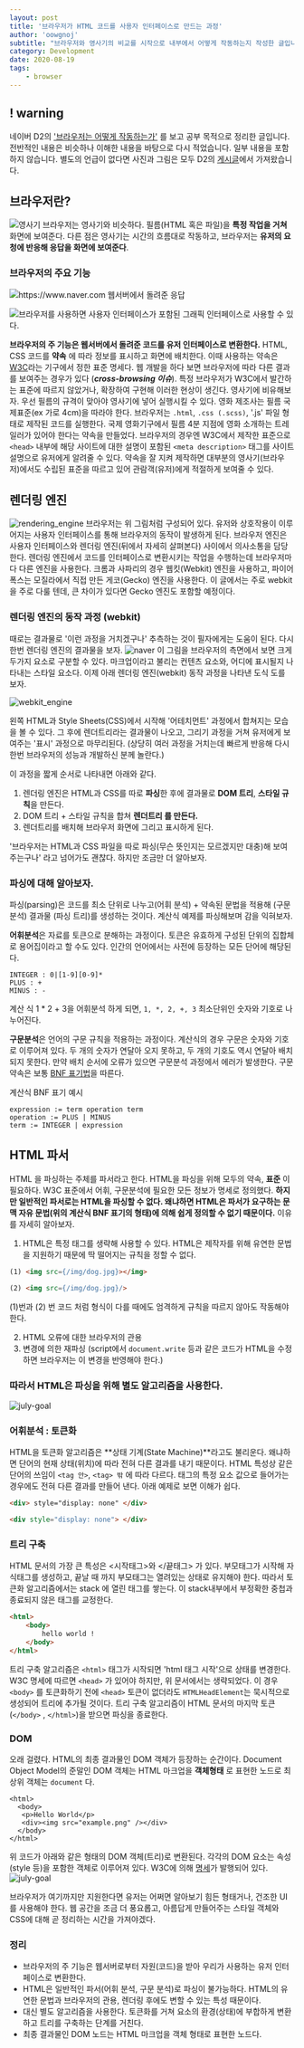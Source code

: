```yaml
---
layout: post
title: '브라우저가 HTML 코드를 사용자 인터페이스로 만드는 과정'
author: 'oowgnoj'
subtitle: "브라우저와 영사기의 비교를 시작으로 내부에서 어떻게 작동하는지 작성한 글입니다. 파싱에 대한 개괄적인 소개와 HTML 파싱의 특징도 포함하고 있습니다."
category: Development
date: 2020-08-19
tags:
    - browser
---
```


## ! warning

네이버 D2의 ['브라우저는 어떻게 작동하는가'](https://d2.naver.com/helloworld/59361) 를 보고 공부 목적으로 정리한 글입니다. 전반적인 내용은 비슷하나 이해한 내용을 바탕으로 다시 적었습니다. 일부 내용을 포함하지 않습니다. 별도의 언급이 없다면 사진과 그림은 모두 D2의 [게시글](https://d2.naver.com/helloworld/59361)에서 가져왔습니다. 

## 브라우저란?
![영사기](./../images/in-post/browser/film.jpg)
브라우저는 영사기와 비슷하다. 필름(HTML 혹은 파일)을 **특정 작업을 거쳐** 화면에 보여준다. 다른 점은 영사기는 시간의 흐름대로 작동하고, 브라우저는 **유저의 요청에 반응해 응답을 화면에 보여준다**.

### 브라우저의 주요 기능
![https://www.naver.com 웹서버에서 돌려준 응답](./../images/in-post/browser/postman.png)

![브라우저를 사용하면 사용자 인터페이스가 포함된 그래픽 인터페이스로 사용할 수 있다.](./../images/in-post/browser/naver.png)



**브라우저의 주 기능은 웹서버에서 돌려준 코드를 유저 인터페이스로 변환한다.** HTML, CSS 코드를 **약속** 에 따라 정보를 표시하고 화면에 배치한다. 이때 사용하는 약속은 [W3C](https://www.w3.org/)라는 기구에서 정한 표준 명세다. 웹 개발을 하다 보면 브라우저에 따라 다른 결과를 보여주는 경우가 있다 (***cross-browsing 이슈***). 특정 브라우저가 W3C에서 발간하는 표준에 따르지 않았거나, 확장하여 구현해 이러한 현상이 생긴다.
영사기에 비유해보자. 우선 필름의 규격이 맞아야 영사기에 넣어 실행시킬 수 있다. 영화 제조사는 필름 국제표준(ex 가로 4cm)을 따라야 한다. 브라우저는 `.html`, `.css (.scss)`, '.js' 파일 형태로 제작된 코드를 실행한다. 국제 영화기구에서 필름 4분 지점에 영화 소개하는 트레일러가 있어야 한다는 약속을 만들었다. 브라우저의 경우엔 W3C에서 제작한 표준으로 `<head>` 내부에 해당 사이트에 대한 설명이 포함된 `<meta description>` 태그를 사이트 설명으로 유저에게 알려줄 수 있다. 약속을 잘 지켜 제작하면 대부분의 영사기(브라우저)에서도 수립된 표준을 따르고 있어 관람객(유저)에게 적절하게 보여줄 수 있다.

## 렌더링 엔진
![rendering_engine](./../images/in-post/browser/rendering_engine.png)
브라우저는 위 그림처럼 구성되어 있다. 유저와 상호작용이 이루어지는 사용자 인터페이스를 통해 브라우저의 동작이 발생하게 된다. 브라우저 엔진은 사용자 인터페이스와 렌더링 엔진(뒤에서 자세히 살펴본다) 사이에서 의사소통을 담당한다. 렌더링 엔진에서 코드를 인터페이스로 변환시키는 작업을 수행하는데 브라우저마다 다른 엔진을 사용한다. 크롬과 사파리의 경우 웹킷(Webkit) 엔진을 사용하고, 파이어폭스는 모질라에서 직접 만든 게코(Gecko) 엔진을 사용한다. 이 글에서는 주로 webkit을 주로 다룰 텐데, 큰 차이가 있다면 Gecko 엔진도 포함할 예정이다.


### 렌더링 엔진의 동작 과정 (webkit)
때로는 결과물로 '이런 과정을 거치겠구나' 추측하는 것이 필자에게는 도움이 된다. 다시 한번 렌더링 엔진의 결과물을 보자.
![naver](./../images/in-post/browser/naver.png)
이 그림을 브라우저의 측면에서 보면 크게 두가지 요소로 구분할 수 있다. 마크업이라고 불리는 컨텐츠 요소와, 어디에 표시될지 나타내는 스타일 요소다. 이제 아래 렌더링 엔진(webkit) 동작 과정을 나타낸 도식 도를 보자.

![webkit_engine](./../images/in-post/browser/webkit_engine.png)

왼쪽 HTML과 Style Sheets(CSS)에서 시작해 '어테치먼트' 과정에서 합쳐지는 모습을 볼 수 있다. 그 후에 렌더트리라는 결과물이 나오고, 그리기 과정을 거쳐 유저에게 보여주는 '표시' 과정으로 마무리된다. (상당히 여러 과정을 거치는데 빠르게 반응해 다시 한번 브라우저의 성능과 개발하신 분께 놀란다.)

이 과정을 짧게 순서로 나타내면 아래와 같다.

1. 렌더링 엔진은 HTML과 CSS를 따로 **파싱**한 후에 결과물로 **DOM 트리**, **스타일 규칙**을 만든다.
2. DOM 트리 + 스타일 규칙을 합쳐 **렌더트리 를 만든다.**
3. 렌더트리를 배치해 브라우저 화면에 그리고 표시하게 된다.

'브라우저는 HTML과 CSS 파일을 따로 파싱(무슨 뜻인지는 모르겠지만 대충)해 보여주는구나' 라고 넘어가도 괜찮다. 하지만 조금만 더 알아보자.

### 파싱에 대해 알아보자.
파싱(parsing)은 코드를 최소 단위로 나누고(어휘 분석) + 약속된 문법을 적용해 (구문 분석) 결과물 (파싱 트리)를 생성하는 것이다. 계산식 예제를 파싱해보며 감을 익혀보자. 

**어휘분석**은 자료를 토큰으로 분해하는 과정이다. 토큰은 유효하게 구성된 단위의 집합체로 용어집이라고 할 수도 있다. 인간의 언어에서는 사전에 등장하는 모든 단어에 해당된다. 

````
INTEGER : 0|[1-9][0-9]*
PLUS : +
MINUS : -
````
계산 식 1 * 2 + 3을 어휘분석 하게 되면, `1, *, 2, +, 3` 최소단위인 숫자와 기호로 나누어진다.


**구문분석**은 언어의 구문 규칙을 적용하는 과정이다. 계산식의 경우 구문은 숫자와 기호로 이루어져 있다. 두 개의 숫자가 연달아 오지 못하고, 두 개의 기호도 역시 연달아 배치되지 못한다. 만약 배치 순서에 오류가 있으면 구문분석 과정에서 에러가 발생한다. 구문 약속은 보통 [BNF 표기법](https://perfectacle.github.io/2018/08/15/bnf/)을 따른다.

계산식 BNF 표기 예시
````
expression := term operation term
operation := PLUS | MINUS
term := INTEGER | expression
````

## HTML 파서
HTML 을 파싱하는 주체를 파서라고 한다. HTML을 파싱을 위해 모두의 약속, **표준** 이 필요하다. W3C 표준에서 어휘, 구문분석에 필요한 모든 정보가 명세로 정의했다. **하지만 일반적인 파서로는 HTML을 파싱할 수 없다. 왜냐하면 HTML은 파서가 요구하는 문맥 자유 문법(위의 계산식 BNF 표기의 형태)에 의해 쉽게 정의할 수 없기 때문이다.** 이유를 자세히 알아보자.

1. HTML은 특정 태그를 생략해 사용할 수 있다. HTML은 제작자를 위해 유연한 문법을 지원하기 때문에 딱 떨어지는 규칙을 정할 수 없다.

```html
(1) <img src={/img/dog.jpg}></img>

(2) <img src={/img/dog.jpg}/>
```
(1)번과 (2) 번 코드 처럼 형식이 다를 때에도 엄격하게 규칙을 따르지 않아도 작동해야 한다. 

2. HTML 오류에 대한 브라우저의 관용
3. 변경에 의한 재파싱 (script에서 `document.write` 등과 같은 코드가 HTML을 수정하면 브라우저는 이 변경을 반영해야 한다.)


### 따라서 HTML은 파싱을 위해 별도 알고리즘을 사용한다. 
![july-goal](./../images/in-post/browser/html_parser_2.png)

### 어휘분석 : 토큰화

HTML을 토큰화 알고리즘은 **상태 기계(State Machine)**라고도 불리운다. 왜냐하면 단어의 현재 상태(위치)에 따라 전혀 다른 결과를 내기 때문이다. HTML 특성상 같은 단어의 쓰임이 `<tag 안>`, `<tag> 밖` 에 따라 다르다. 태그의 특정 요소 값으로 들어가는 경우에도 전혀 다른 결과를 만들어 낸다. 아래 예제로 보면 이해가 쉽다.
````html
<div> style="display: none" </div>
````

````html
<div style="display: none"> </div>
````

### 트리 구축
HTML 문서의 가장 큰 특성은 <시작태그>와 </끝태그> 가 있다. 부모태그가 시작해 자식태그를 생성하고, 끝날 때 까지 부모태그는 열려있는 상태로 유지해야 한다. 따라서 토큰화 알고리즘에서는 stack 에 열린 태그를 쌓는다.  이 stack내부에서 부정확한 중첩과 종료되지 않은 태그를 교정한다.

````html
<html>
	<body>
		hello world !
	</body>
</html>
````
트리 구축 알고리즘은 `<html>` 태그가 시작되면 'html 태그 시작'으로 상태를 변경한다. W3C 명세에 따르면 `<head>` 가 있어야 하지만, 위 문서에서는 생략되었다. 이 경우 `<body>` 를 토큰화하기 전에 `<head>` 토큰이 없더라도 `HTMLHeadElement`는 묵시적으로 생성되어 트리에 추가될 것이다.
트리 구축 알고리즘이 HTML 문서의 마지막 토큰(`</body>` , `</html>`)을 받으면 파싱을 종료한다. 

### DOM
오래 걸렸다. HTML의 최종 결과물인 DOM 객체가 등장하는 순간이다. 
Document Object Model의 준말인 DOM 객체는 HTML 마크업을 **객체형태** 로 표현한 노드로 최상위 객체는 `document` 다.

````
<html>
  <body>
   <p>Hello World</p>
   <div><img src="example.png" /></div>
  </body>
</html>
````

위 코드가 아래와 같은 형태의 DOM 객체(트리)로 변환된다. 각각의 DOM 요소는 속성(style 등)을 포함한 객체로 이루어져 있다. W3C에 의해 [명세](https://www.w3.org/DOM/DOMTR)가 발행되어 있다.
![july-goal](./../images/in-post/browser/dom_tree.png)


브라우저가 여기까지만 지원한다면 유저는 어쩌면 알아보기 힘든 형태거나, 건조한 UI를 사용해야 한다. 웹 공간을 조금 더 풍요롭고, 아름답게 만들어주는 스타일 객체와 CSS에 대해 곧 정리하는 시간을 가져야겠다.

### 정리
- 브라우저의 주 기능은 웹서버로부터 자원(코드)을 받아 우리가 사용하는 유저 인터페이스로 변환한다.
- HTML은 일반적인 파서(어휘 분석, 구문 분석)로 파싱이 불가능하다. HTML의 유연한 문법과 브라우저의 관용, 렌더링 후에도 변할 수 있는 특성 때문이다.
- 대신 별도 알고리즘을 사용한다. 토큰화를 거쳐 요소의 환경(상태)에 부합하게 변환하고 트리를 구축하는 단계를 거친다.
- 최종 결과물인 DOM 노드는 HTML 마크업을 객체 형태로 표현한 노드다.


